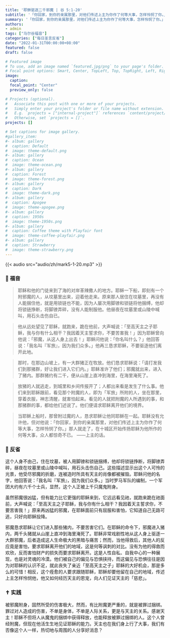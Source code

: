 ```yaml
---
title: '耶稣驱逐二千邪魔 | 谷 5:1-20'
subtitle: '「你回家，到你的亲属那里，对他们传述上主为你作了何等大事，怎样怜悯了你。」（谷5:19）'
summary: '「你回家，到你的亲属那里，对他们传述上主为你作了何等大事，怎样怜悯了你。」（谷5:19）'
authors:
- admin
tags: ["马尔谷福音"]
categories: ["每日圣言反省"]
date: "2022-01-31T00:00:00+08:00"
featured: false
draft: false

# Featured image
# To use, add an image named `featured.jpg/png` to your page's folder.
# Focal point options: Smart, Center, TopLeft, Top, TopRight, Left, Right, BottomLeft, Bottom, BottomRight
image:
  caption:
  focal_point: "Center"
  preview_only: false

# Projects (optional).
#   Associate this post with one or more of your projects.
#   Simply enter your project's folder or file name without extension.
#   E.g. `projects = ["internal-project"]` references `content/project/deep-learning/index.md`.
#   Otherwise, set `projects = []`.
projects: []

# Set captions for image gallery.
#gallery_item:
#- album: gallery
#  caption: Default
#  image: theme-default.png
#- album: gallery
#  caption: Ocean
#  image: theme-ocean.png
#- album: gallery
#  caption: Forest
#  image: theme-forest.png
#- album: gallery
#  caption: Dark
#  image: theme-dark.png
#- album: gallery
#  caption: Apogee
#  image: theme-apogee.png
#- album: gallery
#  caption: 1950s
#  image: theme-1950s.png
#- album: gallery
#  caption: Coffee theme with Playfair font
#  image: theme-coffee-playfair.png
#- album: gallery
#  caption: Strawberry
#  image: theme-strawberry.png
---
```


{{< audio src="audio/zh/mark5-1-20.mp3" >}}

### :love_letter: 福音
> 耶稣和他的门徒来到了海的对岸革辣撒人的地方。耶稣一下船，即刻有一个附邪魔的人，从坟墓里出来，迎着他走来。原来那人居住在坟墓里，再没有人能捆住他，就是用锁链也不能，因为人屡次用脚镣和锁链将他捆缚，他却将锁链挣断，将脚镣弄碎，没有人能制服他。他昼夜在坟墓里或山陵中喊叫，用石头击伤自已。

> 他从远处望见了耶稣，就跑来，跪在他前，大声喊说：「至高天主之子耶稣，我与你有什么相干？我因着天主誓求你，不要苦害我！」因为耶稣曾向他说：「邪魔，从这人身上出去！」耶稣问他说：「你名叫什么？」他回答说：「我名叫『军旅』，因为我们众多。」他再三恳求耶稣，不要驱逐他们离开此地。

> 那时，在那边山坡上，有一大群猪正在牧放。他们恳求耶稣说：「请打发我们到那猪群，好让我们进入它们内。」耶稣准许了他们；邪魔就出来，进入了猪内。那群猪约有二千，便从山崖上直冲到海里，在海里淹死了。

> 放猪的人就逃走，到城里和乡间传报开了；人都出来看是发生了什么事。他们来到耶稣跟前，看见那个附魔的人，即为「军旅」所附的人，坐在那里，穿着衣服，神志清醒，就害怕起来。看见的人就把附魔的人所遇到的事，和那猪群的事，都给他们述说了。他们便请求耶稣离开他们的境界。

> 当耶稣上船时，那曾附过魔的人，恳求耶稣让他同耶稣在一起。耶稣没有允许他，但对他说：「你回家，到你的亲属那里，对他们传述上主为你作了何等大事，怎样怜悯了你。」那人就走了，在十城区开始传扬耶稣为他所作的何等大事，众人都惊奇不已。 ——上主的话。

### :speech_balloon: 反省
这个人身不由己，住在坟墓，被人用脚镣和锁链捆缚，他却将锁链挣断，将脚镣弄碎，昼夜在坟墓里或山陵中喊叫，用石头击伤自己。这些描述显示出这个人可怜的光景，他受尽邪魔的折磨，连被造时所具有天主的肖像都被摧毁。耶稣问他的名字，他回答说：「我名叫『军旅』，因为我们众多。」当时罗马军队的编制，一个军团大约有六千个士兵，显然，这个人正被上千只魔鬼附身。

虽然邪魔很凶猛，但有能力比它更强的耶稣来到，它远远看见祂，就跑来跪在祂面前，大声喊说：「至高天主之子耶稣，我与你有什么相干？我因着天主誓求你，不要苦害我！」原来再凶猛的邪魔，在耶稣面前只有屈服和害怕，它知道自己无路可逃，只好向耶稣投降。

邪魔恳求耶稣让它们进入那些猪内，不要苦害它们。在耶稣的命令下，邪魔进入猪内，两千头猪就从山崖上直冲到海里淹死了。耶稣非常戏剧性地从这人身上驱逐一大群邪魔，后者造成这人生命极大的黑暗与痛苦；然而，当他得救后，其他人的反应竟是害怕，要求耶稣离开他们的地域，这是何等讽刺的对比。没有为他的得救而欢欣，反而害怕财产的损失而要求耶稣离开。这是人性自私、自我中心的一种展现，也是对灵魂的冷漠。他们被自己的偏见与恐惧挟持，而这偏见与恐惧往往是因为对耶稣的认识不足，就此丧失了亲近「至高天主之子」耶稣的大好机会，那是多么的可惜！相反，这个痊愈的人要求跟随耶稣，耶稣却要他留在自己的地域，传述上主怎样怜悯他，他又如何经历天主的恩宠，向人们见证天主的「慈悲」。

### :latin_cross: 实践
被邪魔附身，固然所受的伤害极大，然而，有比附魔更严重的，就是被罪过捆绑。罪过对人造成的伤害，不单是身体，不单是人际关系，更是与天主的关系。感谢天主！耶稣不但将人从魔鬼的捆绑中获得释放，也能释放被罪过捆绑的人。这个人曾经附魔，但现在他活生生地见证耶稣的能力。天主也在我们身上行了大事，我们有否像这个人一样，热切地与周围的人分享好消息？
